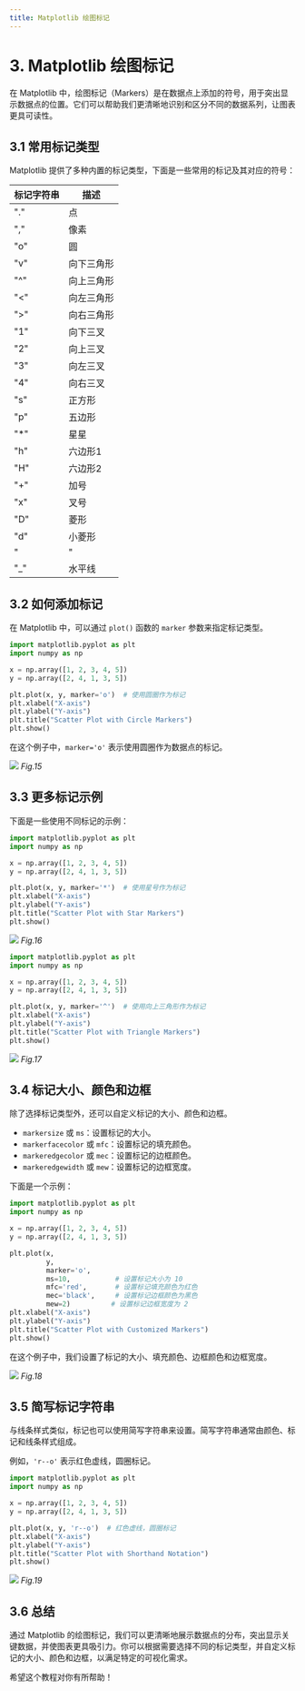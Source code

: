 ```yaml
---
title: Matplotlib 绘图标记
---
```


# 3. Matplotlib 绘图标记

在 Matplotlib 中，绘图标记（Markers）是在数据点上添加的符号，用于突出显示数据点的位置。它们可以帮助我们更清晰地识别和区分不同的数据系列，让图表更具可读性。

## 3.1 常用标记类型

Matplotlib 提供了多种内置的标记类型，下面是一些常用的标记及其对应的符号：

| 标记字符串 | 描述    |
|-------|-------|
| "."   | 点     |
| ","   | 像素    |
| "o"   | 圆     |
| "v"   | 向下三角形 |
| "^"   | 向上三角形 |
| "<"   | 向左三角形 |
| ">"   | 向右三角形 |
| "1"   | 向下三叉  |
| "2"   | 向上三叉  |
| "3"   | 向左三叉  |
| "4"   | 向右三叉  |
| "s"   | 正方形   |
| "p"   | 五边形   |
| "*"   | 星星    |
| "h"   | 六边形1  |
| "H"   | 六边形2  |
| "+"   | 加号    |
| "x"   | 叉号    |
| "D"   | 菱形    |
| "d"   | 小菱形   |
| "     | "     | 垂直线         |
| "_"   | 水平线   |

## 3.2 如何添加标记

在 Matplotlib 中，可以通过 `plot()` 函数的 `marker` 参数来指定标记类型。

```python
import matplotlib.pyplot as plt
import numpy as np

x = np.array([1, 2, 3, 4, 5])
y = np.array([2, 4, 1, 3, 5])

plt.plot(x, y, marker='o')  # 使用圆圈作为标记
plt.xlabel("X-axis")
plt.ylabel("Y-axis")
plt.title("Scatter Plot with Circle Markers")
plt.show()
```

在这个例子中，`marker='o'` 表示使用圆圈作为数据点的标记。

![](/15.png)
*Fig.15*

## 3.3 更多标记示例

下面是一些使用不同标记的示例：

```python
import matplotlib.pyplot as plt
import numpy as np

x = np.array([1, 2, 3, 4, 5])
y = np.array([2, 4, 1, 3, 5])

plt.plot(x, y, marker='*')  # 使用星号作为标记
plt.xlabel("X-axis")
plt.ylabel("Y-axis")
plt.title("Scatter Plot with Star Markers")
plt.show()
```

![](/16.png)
*Fig.16*

```python
import matplotlib.pyplot as plt
import numpy as np

x = np.array([1, 2, 3, 4, 5])
y = np.array([2, 4, 1, 3, 5])

plt.plot(x, y, marker='^')  # 使用向上三角形作为标记
plt.xlabel("X-axis")
plt.ylabel("Y-axis")
plt.title("Scatter Plot with Triangle Markers")
plt.show()
```

![](/17.png)
*Fig.17*

## 3.4 标记大小、颜色和边框

除了选择标记类型外，还可以自定义标记的大小、颜色和边框。

*   `markersize` 或 `ms`：设置标记的大小。
*   `markerfacecolor` 或 `mfc`：设置标记的填充颜色。
*   `markeredgecolor` 或 `mec`：设置标记的边框颜色。
*   `markeredgewidth` 或 `mew`：设置标记的边框宽度。

下面是一个示例：

```python
import matplotlib.pyplot as plt
import numpy as np

x = np.array([1, 2, 3, 4, 5])
y = np.array([2, 4, 1, 3, 5])

plt.plot(x,
         y,
         marker='o',
         ms=10,           # 设置标记大小为 10
         mfc='red',       # 设置标记填充颜色为红色
         mec='black',     # 设置标记边框颜色为黑色
         mew=2)          # 设置标记边框宽度为 2
plt.xlabel("X-axis")
plt.ylabel("Y-axis")
plt.title("Scatter Plot with Customized Markers")
plt.show()
```

在这个例子中，我们设置了标记的大小、填充颜色、边框颜色和边框宽度。

![](/18.png)
*Fig.18*

## 3.5 简写标记字符串

与线条样式类似，标记也可以使用简写字符串来设置。简写字符串通常由颜色、标记和线条样式组成。

例如，`'r--o'` 表示红色虚线，圆圈标记。

```python
import matplotlib.pyplot as plt
import numpy as np

x = np.array([1, 2, 3, 4, 5])
y = np.array([2, 4, 1, 3, 5])

plt.plot(x, y, 'r--o')  # 红色虚线，圆圈标记
plt.xlabel("X-axis")
plt.ylabel("Y-axis")
plt.title("Scatter Plot with Shorthand Notation")
plt.show()
```

![](/19.png)
*Fig.19*

## 3.6 总结

通过 Matplotlib 的绘图标记，我们可以更清晰地展示数据点的分布，突出显示关键数据，并使图表更具吸引力。你可以根据需要选择不同的标记类型，并自定义标记的大小、颜色和边框，以满足特定的可视化需求。

希望这个教程对你有所帮助！